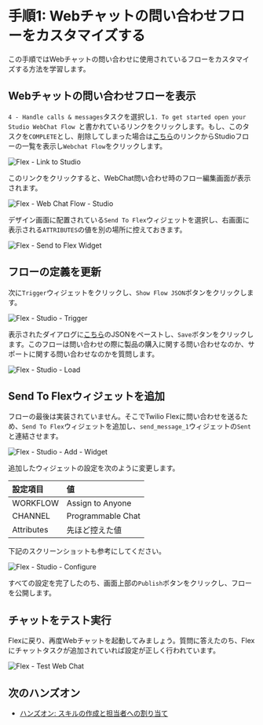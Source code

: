 #  手順1: Webチャットの問い合わせフローをカスタマイズする

この手順ではWebチャットの問い合わせに使用されているフローをカスタマイズする方法を学習します。

## Webチャットの問い合わせフローを表示

`4 - Handle calls & messages`タスクを選択し`1. To get started open your Studio WebChat Flow `と書かれているリンクをクリックします。もし、このタスクを`COMPLETE`とし、削除してしまった場合は[こちら](https://jp.twilio.com/console/studio/dashboard)のリンクからStudioフローの一覧を表示し`Webchat Flow`をクリックします。

![Flex - Link to Studio](../assets/02-Web-Chat-Studio.png)

このリンクをクリックすると、WebChat問い合わせ時のフロー編集画面が表示されます。

![Flex - Web Chat Flow - Studio](../assets/02-Web-Chat-Studio-Flow.png)

デザイン画面に配置されている`Send To Flex`ウィジェットを選択し、右画面に表示される`ATTRIBUTES`の値を別の場所に控えておきます。

![Flex - Send to Flex Widget](../assets/02-Send-to-Flex-attributes.png)

## フローの定義を更新

次に`Trigger`ウィジェットをクリックし、`Show Flow JSON`ボタンをクリックします。

![Flex - Studio - Trigger](../assets/02-Trigger-JSON.png)

表示されたダイアログに[こちら](../samples/webchatflow.json)のJSONをペーストし、`Save`ボタンをクリックします。このフローは問い合わせの際に製品の購入に関する問い合わせなのか、サポートに関する問い合わせなのかを質問します。

![Flex - Studio - Load](../assets/02-Studio-Load-JSON.png)


## Send To Flexウィジェットを追加

フローの最後は実装されていません。そこでTwilio Flexに問い合わせを送るため、`Send To Flex`ウィジェットを追加し、`send_message_1`ウィジェットの`Sent`と連結させます。

![Flex - Studio - Add - Widget](../assets/02-Add-Send-to-Flex-Wdiget.png)

追加したウィジェットの設定を次のように変更します。

|設定項目|値|
|:----|:----|
|WORKFLOW| Assign to Anyone |
|CHANNEL| Programmable Chat|
|Attributes|先ほど控えた値|

下記のスクリーンショットも参考にしてください。

![Flex - Studio - Configure](../assets/02-Send-To-Flex-Configure.png)

すべての設定を完了したのち、画面上部の`Publish`ボタンをクリックし、フローを公開します。

## チャットをテスト実行

Flexに戻り、再度Webチャットを起動してみましょう。質問に答えたのち、Flexにチャットタスクが追加されていれば設定が正しく行われています。

![Flex - Test Web Chat](../assets/02-Test-WebChat.png)

## 次のハンズオン

- [ハンズオン: スキルの作成と担当者への割り当て](../03-Create-and-Assign-Skills/00-Overview.md)